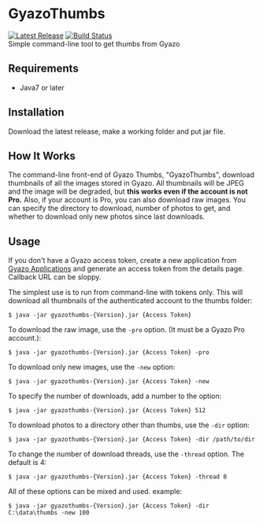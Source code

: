 # GyazoThumbs
[![Latest Release](https://img.shields.io/github/release/Team-Fruit/GyazoThumbs.svg?label=Latest%20Release&style=flat)](https://github.com/Team-Fruit/GyazoThumbs/releases) [![Build Status](https://travis-ci.org/Team-Fruit/GyazoThumbs.svg?branch=master)](https://travis-ci.org/Team-Fruit/GyazoThumbs)  
Simple command-line tool to get thumbs from Gyazo

## Requirements
- Java7 or later

## Installation
Download the latest release, make a working folder and put jar file.

## How It Works
The command-line front-end of Gyazo Thumbs, "GyazoThumbs", download thumbnails of all the images stored in Gyazo. All thumbnails will be JPEG and the image will be degraded, but **this works even if the account is not Pro.** Also, if your account is Pro, you can also download raw images. You can specify the directory to download, number of photos to get, and whether to download only new photos since last downloads.

## Usage
If you don't have a Gyazo access token, create a new application from [Gyazo Applications](https://gyazo.com/oauth/applications) and generate an access token from the details page. Callback URL can be sloppy.

The simplest use is to run from command-line with tokens only. This will download all thumbnails of the authenticated account to the thumbs folder:
```
$ java -jar gyazothumbs-{Version}.jar {Access Token}
```
To download the raw image, use the `-pro` option. (It must be a Gyazo Pro account.):
```
$ java -jar gyazothumbs-{Version}.jar {Access Token} -pro
```
To download only new images, use the `-new` option:
```
$ java -jar gyazothumbs-{Version}.jar {Access Token} -new
```
To specify the number of downloads, add a number to the option:
```
$ java -jar gyazothumbs-{Version}.jar {Access Token} 512
```
To download photos to a directory other than thumbs, use the `-dir` option:
```
$ java -jar gyazothumbs-{Version}.jar {Access Token} -dir /path/to/dir
```
To change the number of download threads, use the `-thread` option. The default is 4:
```
$ java -jar gyazothumbs-{Version}.jar {Access Token} -thread 8
```
All of these options can be mixed and used. example:
```
$ java -jar gyazothumbs-{Version}.jar {Access Token} -dir C:\data\thumbs -new 100
```